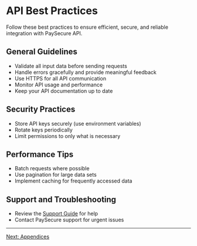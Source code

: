 # API Best Practices

Follow these best practices to ensure efficient, secure, and reliable integration with PaySecure API.

## General Guidelines
- Validate all input data before sending requests
- Handle errors gracefully and provide meaningful feedback
- Use HTTPS for all API communication
- Monitor API usage and performance
- Keep your API documentation up to date

## Security Practices
- Store API keys securely (use environment variables)
- Rotate keys periodically
- Limit permissions to only what is necessary

## Performance Tips
- Batch requests where possible
- Use pagination for large data sets
- Implement caching for frequently accessed data

## Support and Troubleshooting
- Review the [Support Guide](support/support.md) for help
- Contact PaySecure support for urgent issues

---

[Next: Appendices](support/appendices.md)
